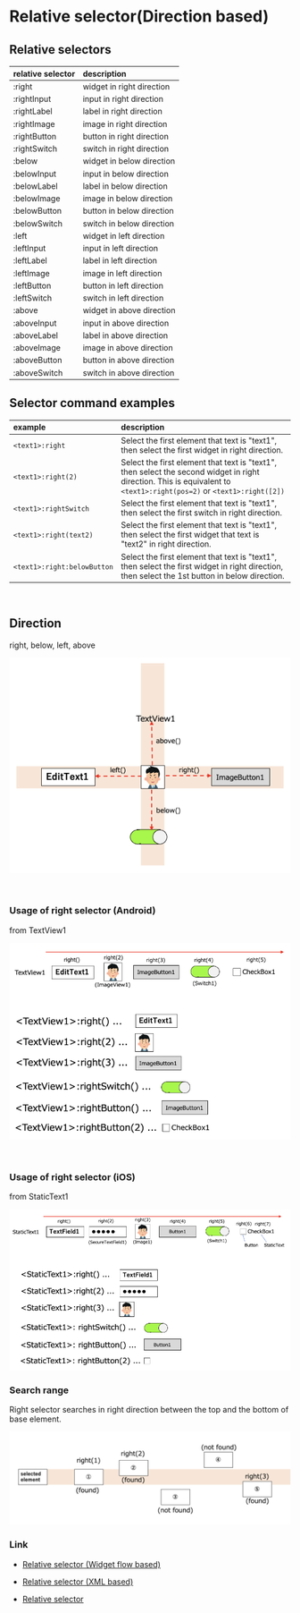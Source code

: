 # Relative selector(Direction based)

## Relative selectors

| relative selector | description               |
|:------------------|:--------------------------|
| :right            | widget in right direction |
| :rightInput       | input in right direction  |
| :rightLabel       | label in right direction  |
| :rightImage       | image in right direction  |
| :rightButton      | button in right direction |
| :rightSwitch      | switch in right direction |
| :below            | widget in below direction |
| :belowInput       | input in below direction  |
| :belowLabel       | label in below direction  |
| :belowImage       | image in below direction  |
| :belowButton      | button in below direction |
| :belowSwitch      | switch in below direction |
| :left             | widget in left direction  |
| :leftInput        | input in left direction   |
| :leftLabel        | label in left direction   |
| :leftImage        | image in left direction   |
| :leftButton       | button in left direction  |
| :leftSwitch       | switch in left direction  |
| :above            | widget in above direction |
| :aboveInput       | input in above direction  |
| :aboveLabel       | label in above direction  |
| :aboveImage       | image in above direction  |
| :aboveButton      | button in above direction |
| :aboveSwitch      | switch in above direction |

## Selector command examples

| example                     | description                                                                                                                                                           |
|:----------------------------|:----------------------------------------------------------------------------------------------------------------------------------------------------------------------|
| `<text1>:right`             | Select the first element that text is "text1", then select the first widget in right direction.                                                                       |
| `<text1>:right(2)`          | Select the first element that text is "text1", then select the second widget in right direction. This is equivalent to `<text1>:right(pos=2)` or `<text1>:right([2])` |
| `<text1>:rightSwitch`       | Select the first element that text is "text1", then select the first switch in right direction.                                                                       |
| `<text1>:right(text2)`      | Select the first element that text is "text1", then select the first widget that text is "text2" in right direction.                                                  |
| `<text1>:right:belowButton` | Select the first element that text is "text1", then select the first widget in right direction, then select the 1st button in below direction.                        |

<br>

## Direction

right, below, left, above

![direction](../../_images/direction_4way.png)

<br>

### Usage of right selector (Android)

from TextView1

![direction right android 1](../../_images/direction_right_android.png)

<br>

### Usage of right selector (iOS)

from StaticText1

![direction right ios 1](../../_images/direction_right_ios.png)

### Search range

Right selector searches in right direction between the top and the bottom of base element.

![search range](../../_images/direction_search_range.png)

### Link

- [Relative selector (Widget flow based)](relative_selector_flow.md)

- [Relative selector (XML based)](relative_selector_xml.md)


- [Relative selector](relative_selector.md)
